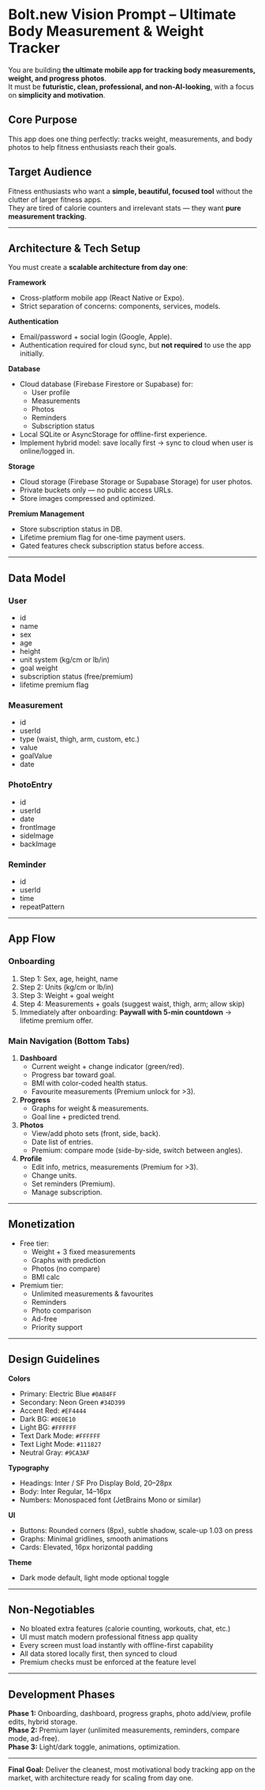 # Bolt.new Vision Prompt – Ultimate Body Measurement & Weight Tracker

You are building **the ultimate mobile app for tracking body measurements, weight, and progress photos**.  
It must be **futuristic, clean, professional, and non-AI-looking**, with a focus on **simplicity and motivation**.

## Core Purpose
This app does one thing perfectly: tracks weight, measurements, and body photos to help fitness enthusiasts reach their goals.

## Target Audience
Fitness enthusiasts who want a **simple, beautiful, focused tool** without the clutter of larger fitness apps.  
They are tired of calorie counters and irrelevant stats — they want **pure measurement tracking**.

---

## Architecture & Tech Setup
You must create a **scalable architecture from day one**:

**Framework**
- Cross-platform mobile app (React Native or Expo).
- Strict separation of concerns: components, services, models.

**Authentication**
- Email/password + social login (Google, Apple).
- Authentication required for cloud sync, but **not required** to use the app initially.

**Database**
- Cloud database (Firebase Firestore or Supabase) for:
  - User profile
  - Measurements
  - Photos
  - Reminders
  - Subscription status
- Local SQLite or AsyncStorage for offline-first experience.
- Implement hybrid model: save locally first → sync to cloud when user is online/logged in.

**Storage**
- Cloud storage (Firebase Storage or Supabase Storage) for user photos.
- Private buckets only — no public access URLs.
- Store images compressed and optimized.

**Premium Management**
- Store subscription status in DB.
- Lifetime premium flag for one-time payment users.
- Gated features check subscription status before access.

---

## Data Model

### User
- id
- name
- sex
- age
- height
- unit system (kg/cm or lb/in)
- goal weight
- subscription status (free/premium)
- lifetime premium flag

### Measurement
- id
- userId
- type (waist, thigh, arm, custom, etc.)
- value
- goalValue
- date

### PhotoEntry
- id
- userId
- date
- frontImage
- sideImage
- backImage

### Reminder
- id
- userId
- time
- repeatPattern

---

## App Flow

### Onboarding
1. Step 1: Sex, age, height, name
2. Step 2: Units (kg/cm or lb/in)
3. Step 3: Weight + goal weight
4. Step 4: Measurements + goals (suggest waist, thigh, arm; allow skip)
5. Immediately after onboarding: **Paywall with 5-min countdown** → lifetime premium offer.

### Main Navigation (Bottom Tabs)
1. **Dashboard**
   - Current weight + change indicator (green/red).
   - Progress bar toward goal.
   - BMI with color-coded health status.
   - Favourite measurements (Premium unlock for >3).
2. **Progress**
   - Graphs for weight & measurements.
   - Goal line + predicted trend.
3. **Photos**
   - View/add photo sets (front, side, back).
   - Date list of entries.
   - Premium: compare mode (side-by-side, switch between angles).
4. **Profile**
   - Edit info, metrics, measurements (Premium for >3).
   - Change units.
   - Set reminders (Premium).
   - Manage subscription.

---

## Monetization
- Free tier:
  - Weight + 3 fixed measurements
  - Graphs with prediction
  - Photos (no compare)
  - BMI calc
- Premium tier:
  - Unlimited measurements & favourites
  - Reminders
  - Photo comparison
  - Ad-free
  - Priority support

---

## Design Guidelines

**Colors**
- Primary: Electric Blue `#0A84FF`
- Secondary: Neon Green `#34D399`
- Accent Red: `#EF4444`
- Dark BG: `#0E0E10`
- Light BG: `#FFFFFF`
- Text Dark Mode: `#FFFFFF`
- Text Light Mode: `#111827`
- Neutral Gray: `#9CA3AF`

**Typography**
- Headings: Inter / SF Pro Display Bold, 20–28px
- Body: Inter Regular, 14–16px
- Numbers: Monospaced font (JetBrains Mono or similar)

**UI**
- Buttons: Rounded corners (8px), subtle shadow, scale-up 1.03 on press
- Graphs: Minimal gridlines, smooth animations
- Cards: Elevated, 16px horizontal padding

**Theme**
- Dark mode default, light mode optional toggle

---

## Non-Negotiables
- No bloated extra features (calorie counting, workouts, chat, etc.)
- UI must match modern professional fitness app quality
- Every screen must load instantly with offline-first capability
- All data stored locally first, then synced to cloud
- Premium checks must be enforced at the feature level

---

## Development Phases
**Phase 1:** Onboarding, dashboard, progress graphs, photo add/view, profile edits, hybrid storage.  
**Phase 2:** Premium layer (unlimited measurements, reminders, compare mode, ad-free).  
**Phase 3:** Light/dark toggle, animations, optimization.

---

**Final Goal:** Deliver the cleanest, most motivational body tracking app on the market, with architecture ready for scaling from day one.
